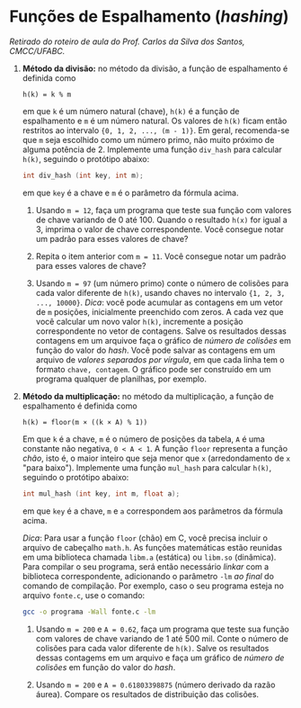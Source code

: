 # Funções de Espalhamento (*hashing*)
*Retirado do roteiro de aula do Prof. Carlos da Silva dos Santos, CMCC/UFABC.*

1. **Método da divisão:** no método da divisão, a função de
   espalhamento é definida como

       h(k) = k % m
  
   em que `k` é um número natural (chave), `h(k)` é a função
   de espalhamento e `m` é um número natural. Os valores de
   `h(k)` ficam então restritos ao intervalo 
   `{0, 1, 2, ..., (m - 1)}`. Em geral, recomenda-se que
   `m` seja escolhido como um número primo, não muito
   próximo de alguma potência de 2. Implemente uma função
   `div_hash` para calcular `h(k)`, seguindo o protótipo
   abaixo:

   ```c
   int div_hash (int key, int m);
   ```

   em que `key` é a chave e `m` é o parâmetro da fórmula acima.

   1. Usando `m = 12`, faça um programa que teste
   sua função com valores de chave variando de 0 até 100.
   Quando o resultado `h(x)` for igual a 3, imprima o
   valor de chave correspondente. Você consegue notar
   um padrão para esses valores de chave?

   1. Repita o item anterior com `m = 11`. Você consegue
   notar um padrão para esses valores de chave?

   1. Usando `m = 97` (um número primo) conte o número
   de colisões para cada valor diferente de `h(k)`,
   usando chaves no intervalo `{1, 2, 3, ..., 10000}`.
   *Dica*: você pode acumular as contagens em um
   vetor de `m` posições, inicialmente preenchido
   com zeros. A cada vez que você calcular um novo
   valor `h(k)`, incremente a posição correspondente
   no vetor de contagens. Salve os resultados
   dessas contagens em um arquivoe faça o gráfico
   de *número de colisões* em função do valor
   do *hash*. Você pode salvar as contagens em um 
   arquivo de *valores separados por vírgula*,
   em que cada linha tem o formato `chave, contagem`.
   O gráfico pode ser construído em um programa
   qualquer de planilhas, por exemplo.

2. **Método da multiplicação:** no método da multiplicação,
   a função de espalhamento é definida como

       h(k) = floor(m × ((k × A) % 1))

   Em que `k` é a chave, `m` é o número de posições
   da tabela, `A` é uma constante não negativa,
   `0 < A < 1`. A função `floor` representa a função
   *chão*, isto é, o maior inteiro que seja
   menor que `x` (arredondamento de `x` "para baixo").
   Implemente uma função `mul_hash` para calcular
   `h(k)`, seguindo o protótipo abaixo:

   ```c
   int mul_hash (int key, int m, float a);
   ```

   em que `key` é a chave, `m` e `a` correspondem
   aos parâmetros da fórmula acima.

   *Dica*: Para usar a função `floor` (chão) em C,
   você precisa incluir o arquivo de cabeçalho
   `math.h`. As funções matemáticas estão reunidas
   em uma biblioteca chamada `libm.a` (estática)
   ou `libm.so` (dinâmica). Para compilar o seu
   programa, será então necessário *linkar* com
   a biblioteca correspondente, adicionando o 
   parâmetro `-lm` *ao final* do comando de compilação.
   Por exemplo, caso o seu programa esteja no
   arquivo `fonte.c`, use o comando:

   ```bash
   gcc -o programa -Wall fonte.c -lm
   ```

   1. Usando `m = 200` e `A = 0.62`, faça um programa
   que teste sua função com valores de chave
   variando de 1 até 500 mil. Conte o número
   de colisões para cada valor diferente de `h(k)`.
   Salve os resultados dessas contagems em um
   arquivo e faça um gráfico de *número de colisões*
   em função do valor do *hash*.

   1. Usando `m = 200` e `A = 0.61803398875` (número
   derivado da razão áurea). Compare os resultados
   de distribuição das colisões.